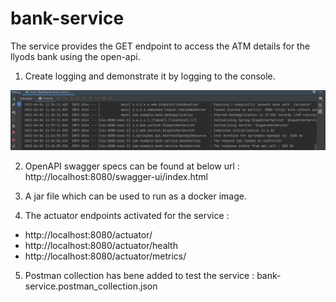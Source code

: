 # bank-service

The service provides the GET endpoint to access the ATM details for the llyods bank using the open-api.

1. Create logging and demonstrate it by logging to the console.

![img.png](img.png)

2. OpenAPI swagger specs can be found at below url : http://localhost:8080/swagger-ui/index.html

3. A jar file which can be used to run as a docker image.

4. The actuator endpoints activated for the service :
* http://localhost:8080/actuator/
* http://localhost:8080/actuator/health
* http://localhost:8080/actuator/metrics/

5. Postman collection has bene added to test the service : bank-service.postman_collection.json